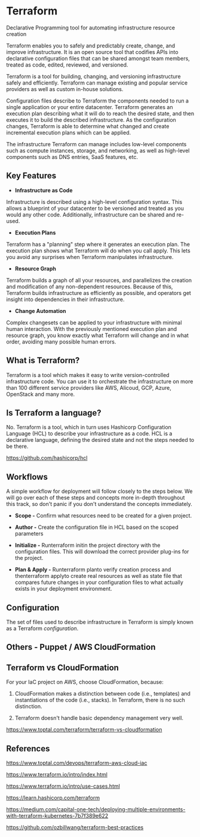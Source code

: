 # Terraform

Declarative Programming tool for automating infrastructure resource creation

Terraform enables you to safely and predictably create, change, and improve infrastructure. It is an open source tool that codifies APIs into declarative configuration files that can be shared amongst team members, treated as code, edited, reviewed, and versioned.

Terraform is a tool for building, changing, and versioning infrastructure safely and efficiently. Terraform can manage existing and popular service providers as well as custom in-house solutions.

Configuration files describe to Terraform the components needed to run a single application or your entire datacenter. Terraform generates an execution plan describing what it will do to reach the desired state, and then executes it to build the described infrastructure. As the configuration changes, Terraform is able to determine what changed and create incremental execution plans which can be applied.

The infrastructure Terraform can manage includes low-level components such as compute instances, storage, and networking, as well as high-level components such as DNS entries, SaaS features, etc.

## Key Features

- **Infrastructure as Code**

Infrastructure is described using a high-level configuration syntax. This allows a blueprint of your datacenter to be versioned and treated as you would any other code. Additionally, infrastructure can be shared and re-used.

- **Execution Plans**

Terraform has a "planning" step where it generates an execution plan. The execution plan shows what Terraform will do when you call apply. This lets you avoid any surprises when Terraform manipulates infrastructure.

- **Resource Graph**

Terraform builds a graph of all your resources, and parallelizes the creation and modification of any non-dependent resources. Because of this, Terraform builds infrastructure as efficiently as possible, and operators get insight into dependencies in their infrastructure.

- **Change Automation**

Complex changesets can be applied to your infrastructure with minimal human interaction. With the previously mentioned execution plan and resource graph, you know exactly what Terraform will change and in what order, avoiding many possible human errors.

## What is Terraform?

Terraform is a tool which makes it easy to write version-controlled infrastructure code. You can use it to orchestrate the infrastructure on more than 100 different service providers like AWS, Alicoud, GCP, Azure, OpenStack and many more.

## Is Terraform a language?

No. Terraform is a tool, which in turn uses Hashicorp Configuration Language (HCL) to describe your infrastructure as a code. HCL is a declarative language, defining the desired state and not the steps needed to be there.

<https://github.com/hashicorp/hcl>

## Workflows

A simple workflow for deployment will follow closely to the steps below. We will go over each of these steps and concepts more in-depth throughout this track, so don't panic if you don't understand the concepts immediately.

- **Scope -** Confirm what resources need to be created for a given project.

- **Author -** Create the configuration file in HCL based on the scoped parameters

- **Initialize -** Runterraform initin the project directory with the configuration files. This will download the correct provider plug-ins for the project.

- **Plan & Apply -** Runterraform planto verify creation process and thenterraform applyto create real resources as well as state file that compares future changes in your configuration files to what actually exists in your deployment environment.

## Configuration

The set of files used to describe infrastructure in Terraform is simply known as a Terraform *configuration*.

## Others - Puppet / AWS CloudFormation

## Terraform vs CloudFormation

For your IaC project on AWS, choose CloudFormation, because:

1. CloudFormation makes a distinction between code (i.e., templates) and instantiations of the code (i.e., stacks). In Terraform, there is no such distinction.

2. Terraform doesn't handle basic dependency management very well.

<https://www.toptal.com/terraform/terraform-vs-cloudformation>

## References

<https://www.toptal.com/devops/terraform-aws-cloud-iac>

<https://www.terraform.io/intro/index.html>

<https://www.terraform.io/intro/use-cases.html>

<https://learn.hashicorp.com/terraform>

<https://medium.com/capital-one-tech/deploying-multiple-environments-with-terraform-kubernetes-7b7f389e622>

<https://github.com/ozbillwang/terraform-best-practices>
